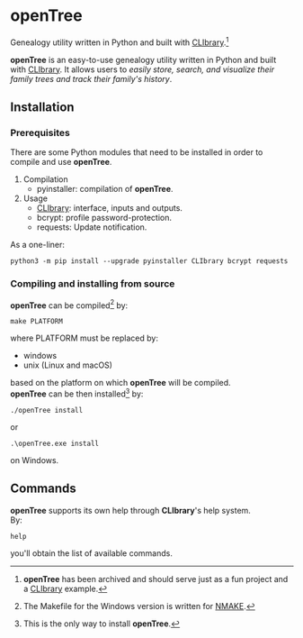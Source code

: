 # openTree

Genealogy utility written in Python and built with [CLIbrary](https://github.com/diantonioandrea/CLIbrary).[^1]  

**openTree** is an easy-to-use genealogy utility written in Python and built with [CLIbrary](https://github.com/diantonioandrea/CLIbrary). It allows users to *easily store, search, and visualize their family trees and track their family's history*.

[^1]: **openTree** has been archived and should serve just as a fun project and a [CLIbrary](https://github.com/diantonioandrea/CLIbrary) example.

## Installation

### Prerequisites

There are some Python modules that need to be installed in order to compile and use **openTree**.

1. Compilation
	* pyinstaller: compilation of **openTree**.
2. Usage
	* [CLIbrary](https://github.com/diantonioandrea/CLIbrary): interface, inputs and outputs.
	* bcrypt: profile password-protection.
	* requests: Update notification.

As a one-liner:

	python3 -m pip install --upgrade pyinstaller CLIbrary bcrypt requests

### Compiling and installing from source

**openTree** can be compiled[^2] by:

	make PLATFORM

where PLATFORM must be replaced by:

* windows
* unix (Linux and macOS)

based on the platform on which **openTree** will be compiled.  
**openTree** can be then installed[^3] by:

	./openTree install

or

	.\openTree.exe install

on Windows.

[^2]: The Makefile for the Windows version is written for [NMAKE](https://learn.microsoft.com/en-gb/cpp/build/reference/nmake-reference?view=msvc-170).
[^3]: This is the only way to install **openTree**.

## Commands

**openTree** supports its own help through **CLIbrary**'s help system.  
By:

	help

you'll obtain the list of available commands.
